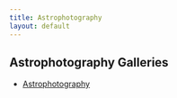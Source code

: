 ```yaml
---
title: Astrophotography
layout: default
---
```


## Astrophotography Galleries

* [Astrophotography](http://adobe.ly/1TUSZyX)
